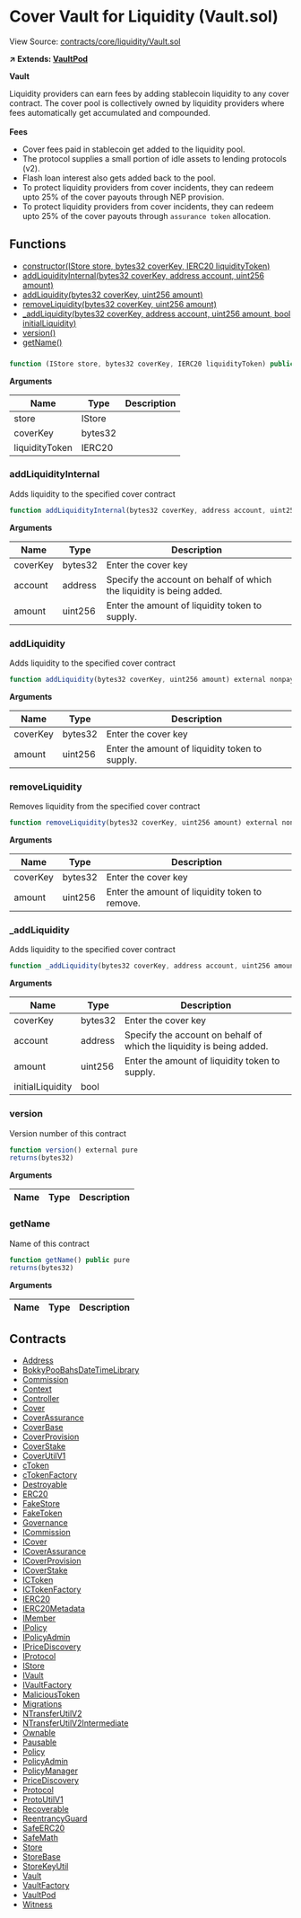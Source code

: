 # Cover Vault for Liquidity (Vault.sol)

View Source: [contracts/core/liquidity/Vault.sol](../contracts/core/liquidity/Vault.sol)

**↗ Extends: [VaultPod](VaultPod.md)**

**Vault**

Liquidity providers can earn fees by adding stablecoin liquidity
 to any cover contract. The cover pool is collectively owned by liquidity providers
 where fees automatically get accumulated and compounded. <br /> <br />
 **Fees** <br />
 - Cover fees paid in stablecoin get added to the liquidity pool.
 - The protocol supplies a small portion of idle assets to lending protocols (v2).
 - Flash loan interest also gets added back to the pool.
 - To protect liquidity providers from cover incidents, they can redeem upto 25% of the cover payouts through NEP provision.
 - To protect liquidity providers from cover incidents, they can redeem upto 25% of the cover payouts through `assurance token` allocation.

## Functions

- [constructor(IStore store, bytes32 coverKey, IERC20 liquidityToken)](#)
- [addLiquidityInternal(bytes32 coverKey, address account, uint256 amount)](#addliquidityinternal)
- [addLiquidity(bytes32 coverKey, uint256 amount)](#addliquidity)
- [removeLiquidity(bytes32 coverKey, uint256 amount)](#removeliquidity)
- [_addLiquidity(bytes32 coverKey, address account, uint256 amount, bool initialLiquidity)](#_addliquidity)
- [version()](#version)
- [getName()](#getname)

### 

```js
function (IStore store, bytes32 coverKey, IERC20 liquidityToken) public nonpayable VaultPod 
```

**Arguments**

| Name        | Type           | Description  |
| ------------- |------------- | -----|
| store | IStore |  | 
| coverKey | bytes32 |  | 
| liquidityToken | IERC20 |  | 

### addLiquidityInternal

Adds liquidity to the specified cover contract

```js
function addLiquidityInternal(bytes32 coverKey, address account, uint256 amount) external nonpayable nonReentrant 
```

**Arguments**

| Name        | Type           | Description  |
| ------------- |------------- | -----|
| coverKey | bytes32 | Enter the cover key | 
| account | address | Specify the account on behalf of which the liquidity is being added. | 
| amount | uint256 | Enter the amount of liquidity token to supply. | 

### addLiquidity

Adds liquidity to the specified cover contract

```js
function addLiquidity(bytes32 coverKey, uint256 amount) external nonpayable nonReentrant 
```

**Arguments**

| Name        | Type           | Description  |
| ------------- |------------- | -----|
| coverKey | bytes32 | Enter the cover key | 
| amount | uint256 | Enter the amount of liquidity token to supply. | 

### removeLiquidity

Removes liquidity from the specified cover contract

```js
function removeLiquidity(bytes32 coverKey, uint256 amount) external nonpayable nonReentrant 
```

**Arguments**

| Name        | Type           | Description  |
| ------------- |------------- | -----|
| coverKey | bytes32 | Enter the cover key | 
| amount | uint256 | Enter the amount of liquidity token to remove. | 

### _addLiquidity

Adds liquidity to the specified cover contract

```js
function _addLiquidity(bytes32 coverKey, address account, uint256 amount, bool initialLiquidity) private nonpayable
```

**Arguments**

| Name        | Type           | Description  |
| ------------- |------------- | -----|
| coverKey | bytes32 | Enter the cover key | 
| account | address | Specify the account on behalf of which the liquidity is being added. | 
| amount | uint256 | Enter the amount of liquidity token to supply. | 
| initialLiquidity | bool |  | 

### version

Version number of this contract

```js
function version() external pure
returns(bytes32)
```

**Arguments**

| Name        | Type           | Description  |
| ------------- |------------- | -----|

### getName

Name of this contract

```js
function getName() public pure
returns(bytes32)
```

**Arguments**

| Name        | Type           | Description  |
| ------------- |------------- | -----|

## Contracts

* [Address](Address.md)
* [BokkyPooBahsDateTimeLibrary](BokkyPooBahsDateTimeLibrary.md)
* [Commission](Commission.md)
* [Context](Context.md)
* [Controller](Controller.md)
* [Cover](Cover.md)
* [CoverAssurance](CoverAssurance.md)
* [CoverBase](CoverBase.md)
* [CoverProvision](CoverProvision.md)
* [CoverStake](CoverStake.md)
* [CoverUtilV1](CoverUtilV1.md)
* [cToken](cToken.md)
* [cTokenFactory](cTokenFactory.md)
* [Destroyable](Destroyable.md)
* [ERC20](ERC20.md)
* [FakeStore](FakeStore.md)
* [FakeToken](FakeToken.md)
* [Governance](Governance.md)
* [ICommission](ICommission.md)
* [ICover](ICover.md)
* [ICoverAssurance](ICoverAssurance.md)
* [ICoverProvision](ICoverProvision.md)
* [ICoverStake](ICoverStake.md)
* [ICToken](ICToken.md)
* [ICTokenFactory](ICTokenFactory.md)
* [IERC20](IERC20.md)
* [IERC20Metadata](IERC20Metadata.md)
* [IMember](IMember.md)
* [IPolicy](IPolicy.md)
* [IPolicyAdmin](IPolicyAdmin.md)
* [IPriceDiscovery](IPriceDiscovery.md)
* [IProtocol](IProtocol.md)
* [IStore](IStore.md)
* [IVault](IVault.md)
* [IVaultFactory](IVaultFactory.md)
* [MaliciousToken](MaliciousToken.md)
* [Migrations](Migrations.md)
* [NTransferUtilV2](NTransferUtilV2.md)
* [NTransferUtilV2Intermediate](NTransferUtilV2Intermediate.md)
* [Ownable](Ownable.md)
* [Pausable](Pausable.md)
* [Policy](Policy.md)
* [PolicyAdmin](PolicyAdmin.md)
* [PolicyManager](PolicyManager.md)
* [PriceDiscovery](PriceDiscovery.md)
* [Protocol](Protocol.md)
* [ProtoUtilV1](ProtoUtilV1.md)
* [Recoverable](Recoverable.md)
* [ReentrancyGuard](ReentrancyGuard.md)
* [SafeERC20](SafeERC20.md)
* [SafeMath](SafeMath.md)
* [Store](Store.md)
* [StoreBase](StoreBase.md)
* [StoreKeyUtil](StoreKeyUtil.md)
* [Vault](Vault.md)
* [VaultFactory](VaultFactory.md)
* [VaultPod](VaultPod.md)
* [Witness](Witness.md)
